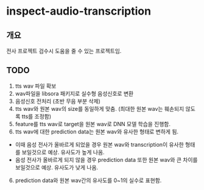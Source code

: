 # inspect-audio-transcription

## 개요
전사 프로젝트 검수시 도움을 줄 수 있는 프로젝트임.

## TODO
1. tts wav 파일 확보
2. wav파일을 libsora 패키지로 실수형 음성신호로 변환
3. 음성신호 전처리 (초반 무음 부분 삭제)
4. tts wav와 원본 wav의 size를 동일하게 맞춤. (최대한 원본 wav는 훼손되지 않도록 tts를 조정함)
5. feature를 tts wav로 target을 원본 wav로 DNN 모델 학습을 진행함.
5. tts wav에 대한 prediction data는 원본 wav와 유사한 형태로 변하게 됨.
  * 이때 음성 전사가 올바르게 되었을 경우 원본 wav와 transcription이 유사한 형태를 보일것으로 예상. 유사도가 높게 나옴.
  * 음성 전사가 올바르게 되지 않을 경우 prediction data 또한 원본 wav와 큰 차이를 보일것으로 예상. 유사도가 낮게 나옴.
6. prediction data와 원본 wav간의 유사도를 0~1의 실수로 표현함.

